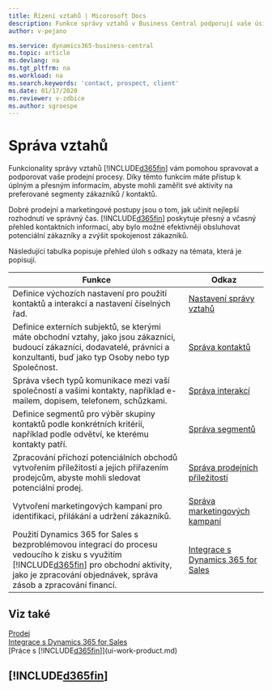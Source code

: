 ```yaml
---
title: Řízení vztahů | Micorosoft Docs
description: Funkce správy vztahů v Business Central podporují vaše úsilí o prodej a umožňují vám získat přístup k informacím o kontaktech a perspektivách, abyste mohli efektivně obsluhovat zákazníky.
author: v-pejano

ms.service: dynamics365-business-central
ms.topic: article
ms.devlang: na
ms.tgt_pltfrm: na
ms.workload: na
ms.search.keywords: 'contact, prospect, client'
ms.date: 01/17/2020
ms.reviewer: v-zdbice
ms.author: sgroespe
---
```

# Správa vztahů

Funkcionality správy vztahů [!INCLUDE[d365fin](includes/d365fin_md.md)] vám pomohou spravovat a podporovat vaše prodejní procesy. Díky těmto funkcím máte přístup k úplným a přesným informacím, abyste mohli zaměřit své aktivity na preferované segmenty zákazníků / kontaktů.

Dobré prodejní a marketingové postupy jsou o tom, jak učinit nejlepší rozhodnutí ve správný čas. [!INCLUDE[d365fin](includes/d365fin_md.md)] poskytuje přesný a včasný přehled kontaktních informací, aby bylo možné efektivněji obsluhovat potenciální zákazníky a zvýšit spokojenost zákazníků.

Následující tabulka popisuje přehled úloh s odkazy na témata, která je popisují.

| Funkce | Odkaz |
| --- | --- |
|Definice výchozích nastavení pro použití kontaktů a interakcí a nastavení číselných řad.|[Nastavení správy vztahů](marketing-setup-marketing.md)|
|Definice externích subjektů, se kterými máte obchodní vztahy, jako jsou zákazníci, budoucí zákazníci, dodavatelé, právníci a konzultanti, buď jako typ Osoby nebo typ Společnost.|[Správa kontaktů](marketing-contacts.md)|
|Správa všech typů komunikace mezi vaší společností a vašimi kontakty, například e-mailem, dopisem, telefonem, schůzkami.|[Správa interakcí](marketing-interactions.md)|
|Definice segmentů pro výběr skupiny kontaktů podle konkrétních kritérií, například podle odvětví, ke kterému kontakty patří.|[Správa segmentů](marketing-segment.md)|
|Zpracování příchozí potenciálních obchodů vytvořením příležitostí a jejich přiřazením prodejcům, abyste mohli sledovat potenciální prodej.|[Správa prodejních příležitostí](marketing-manage-sales-opportunities.md)|
|Vytvoření marketingových kampaní pro identifikaci, přilákání a udržení zákazníků.|[Správa marketingových kampaní](marketing-campaigns.md)|
|Použití Dynamics 365 for Sales s bezproblémovou integrací do procesu vedoucího k zisku s využitím [!INCLUDE[d365fin](includes/d365fin_md.md)] pro obchodní aktivity, jako je zpracování objednávek, správa zásob a zpracování financí.|[Integrace s Dynamics 365 for Sales](marketing-integrate-dynamicscrm.md)|

## Viz také

[Prodej](sales-manage-sales.md)  
[Integrace s Dynamics 365 for Sales](marketing-integrate-dynamicscrm.md)  
[Práce s [!INCLUDE[d365fin](includes/d365fin_md.md)]](ui-work-product.md)  

## [!INCLUDE[d365fin](includes/free_trial_md.md)]  
